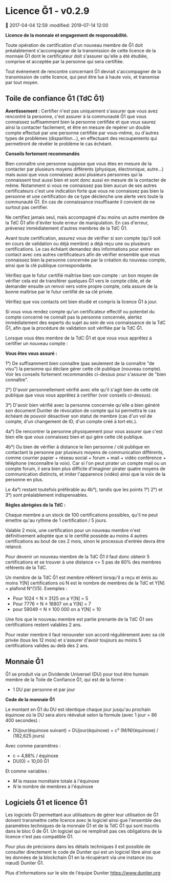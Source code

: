 ﻿Licence Ğ1 - v0.2.9
===================

:date: 2017-04-04 12:59
:modified: 2019-07-14 12:00

**Licence de la monnaie et engagement de responsabilité.**

Toute opération de certification d'un nouveau membre de Ğ1 doit préalablement s'accompagner de la transmission de cette licence de la monnaie Ğ1 dont le certificateur doit s'assurer qu'elle a été étudiée, comprise et acceptée par la personne qui sera certifiée.

Tout événement de rencontre concernant Ğ1 devrait s'accompagner de la transmission de cette licence, qui peut être lue à haute voix, et transmise par tout moyen.

Toile de confiance Ğ1 (TdC Ğ1)
------------------------------

**Avertissement :** Certifier n'est pas uniquement s'assurer que vous avez rencontré la personne, c'est assurer à la communauté Ğ1 que vous connaissez suffisamment bien la personne certifiée et que vous saurez ainsi la contacter facilement, et être en mesure de repérer un double compte effectué par une personne certifiée par vous-même, ou d'autres types de problèmes (disparition...), en effectuant des recoupements qui permettront de révéler le problème le cas échéant.

**Conseils fortement recommandés**

Bien connaître une personne suppose que vous êtes en mesure de la contacter par plusieurs moyens différents (physique, électronique, autre...) mais aussi que vous connaissez aussi plusieurs personnes qui la connaissent tout aussi bien et sont donc aussi en mesure de la contacter de même. Notamment si vous ne connaissez pas bien aucun de ses autres certificateurs c'est une indication forte que vous ne connaissez pas bien la personne et une certification de ce type déclenche une alerte vers toute la communauté Ğ1. En cas de connaissance insuffisante il convient de ne surtout pas certifier.

Ne certifiez jamais seul, mais accompagné d'au moins un autre membre de la TdC Ğ1 afin d'éviter toute erreur de manipulation. En cas d'erreur, prévenez immédiatement d'autres membres de la TdC Ğ1.

Avant toute certification, assurez vous de vérifier si son compte (qu'il soit en cours de validation ou déjà membre) a déjà reçu une ou plusieurs certifications. Le cas échéant demandez des informations pour entrer en contact avec ces autres certificateurs afin de vérifier ensemble que vous connaissez bien la personne concernée par la création du nouveau compte, ainsi que la clé publique correspondante.

Vérifiez que le futur certifié maîtrise bien son compte : un bon moyen de vérifier cela est de transférer quelques Ğ1 vers le compte cible, et de demander ensuite un renvoi vers votre propre compte, cela assure de la bonne maîtrise par le futur certifié de sa clé privée.

Vérifiez que vos contacts ont bien étudié et compris la licence Ğ1 à jour.

Si vous vous rendez compte qu'un certificateur effectif ou potentiel du compte concerné ne connaît pas la personne concernée, alertez immédiatement des experts du sujet au sein de vos connaissance de la TdC Ğ1, afin que la procédure de validation soit vérifiée par la TdC Ğ1.

Lorsque vous êtes membre de la TdC Ğ1 et que vous vous apprêtez à certifier un nouveau compte :


**Vous êtes vous assuré :**

1°) De suffisamment bien connaître (pas seulement de la connaître "de visu") la personne qui déclare gérer cette clé publique (nouveau compte). Voir les conseils fortement recommandés ci-dessus pour s'assurer de "bien connaître".

2°) D'avoir personnellement vérifié avec elle qu'il s'agit bien de cette clé publique que vous vous apprêtez à certifier (voir conseils ci-dessus).

3°) D'avoir bien vérifié avec la personne concernée qu'elle a bien généré son document Duniter de révocation de compte qui lui permettra le cas échéant de pouvoir désactiver son statut de membre (cas d'un vol de compte, d'un changement de ID, d'un compte créé à tort etc.).

4a°) De rencontrer la personne physiquement pour vous assurer que c'est bien elle que vous connaissez bien et qui gère cette clé publique.

4b°) Ou bien de vérifier à distance le lien personne / clé publique en contactant la personne par plusieurs moyens de communication différents, comme courrier papier + réseau social + forum + mail + vidéo conférence + téléphone (reconnaître la voix). Car si l'on peut pirater un compte mail ou un compte forum, il sera bien plus difficile d'imaginer pirater quatre moyens de communication distincts, et imiter l'apparence (vidéo) ainsi que la voix de la personne en plus.

Le 4a°) restant toutefois préférable au 4b°), tandis que les points 1°) 2°) et 3°) sont préalablement indispensables.

**Règles abrégées de la TdC :**

Chaque membre a un stock de 100 certifications possibles, qu'il ne peut émettre qu'au rythme de 1 certification / 5 jours.

Valable 2 mois, une certification pour un nouveau membre n'est définitivement adoptée que si le certifié possède au moins 4 autres certifications au bout de ces 2 mois, sinon le processus d'entrée devra être relancé.

Pour devenir un nouveau membre de la TdC Ğ1 il faut donc obtenir 5 certifications et se trouver à une distance <= 5 pas de 80% des membres référents de la TdC.

Un membre de la TdC Ğ1 est membre référent lorsqu'il a reçu et émis au moins Y[N] certifications où N est le nombre de membres de la TdC et Y[N] = plafond N^(1/5). Exemples :

* Pour 1024 < N ≤ 3125 on a Y[N] = 5
* Pour 7776 < N ≤ 16807 on a Y[N] = 7
* pour 59049 < N ≤ 100 000 on a Y[N] = 10

Une fois que le nouveau membre est partie prenante de la TdC Ğ1 ses certifications restent valables 2 ans.

Pour rester membre il faut renouveler son accord régulièrement avec sa clé privée (tous les 12 mois) et s'assurer d'avoir toujours au moins 5 certifications valides au delà des 2 ans.

Monnaie Ğ1
----------

Ğ1 se produit via un Dividende Universel (DU) pour tout être humain membre de la Toile de Confiance Ğ1, qui est de la forme :

* 1 DU par personne et par jour

**Code de la monnaie Ğ1**

Le montant en Ğ1 du DU est identique chaque jour jusqu'au prochain équinoxe où le DU sera alors réévalué selon la formule (avec 1 jour = 86 400 secondes) :

* DUjour(équinoxe suivant) = DUjour(équinoxe) + c² (M/N)(équinoxe) / (182,625 jours)

Avec comme paramètres :

* c = 4,88% / équinoxe
* DU(0) = 10,00 Ğ1

Et comme variables :

* *M* la masse monétaire totale à l'équinoxe
* *N* le nombre de membres à l'équinoxe

Logiciels Ğ1 et licence Ğ1
--------------------------

Les logiciels Ğ1 permettant aux utilisateurs de gérer leur utilisation de Ğ1 doivent transmettre cette licence avec le logiciel ainsi que l'ensemble des paramètres techniques de la monnaie Ğ1 et de la TdC Ğ1 qui sont inscrits dans le bloc 0 de Ğ1. Un logiciel qui ne remplirait pas ces obligations de la licence n'est pas compatible Ğ1.

Pour plus de précisions dans les détails techniques il est possible de consulter directement le code de Duniter qui est un logiciel libre ainsi que les données de la blockchain Ğ1 en la récupérant via une instance (ou nœud) Duniter Ğ1.

Plus d'informations sur le site de l'équipe Duniter https://www.duniter.org